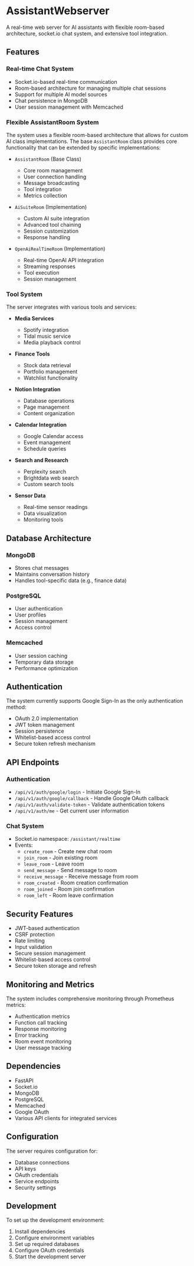 # AssistantWebserver

A real-time web server for AI assistants with flexible room-based architecture, socket.io chat system, and extensive tool integration.

## Features

### Real-time Chat System
- Socket.io-based real-time communication
- Room-based architecture for managing multiple chat sessions
- Support for multiple AI model sources
- Chat persistence in MongoDB
- User session management with Memcached

### Flexible AssistantRoom System
The system uses a flexible room-based architecture that allows for custom AI class implementations. The base `AssistantRoom` class provides core functionality that can be extended by specific implementations:

- `AssistantRoom` (Base Class)
  - Core room management
  - User connection handling
  - Message broadcasting
  - Tool integration
  - Metrics collection

- `AiSuiteRoom` (Implementation)
  - Custom AI suite integration
  - Advanced tool chaining
  - Session customization
  - Response handling

- `OpenAiRealTimeRoom` (Implementation)
  - Real-time OpenAI API integration
  - Streaming responses
  - Tool execution
  - Session management

### Tool System
The server integrates with various tools and services:

- **Media Services**
  - Spotify integration
  - Tidal music service
  - Media playback control

- **Finance Tools**
  - Stock data retrieval
  - Portfolio management
  - Watchlist functionality

- **Notion Integration**
  - Database operations
  - Page management
  - Content organization

- **Calendar Integration**
  - Google Calendar access
  - Event management
  - Schedule queries

- **Search and Research**
  - Perplexity search
  - Brightdata web search
  - Custom search tools

- **Sensor Data**
  - Real-time sensor readings
  - Data visualization
  - Monitoring tools

## Database Architecture

### MongoDB
- Stores chat messages
- Maintains conversation history
- Handles tool-specific data (e.g., finance data)

### PostgreSQL
- User authentication
- User profiles
- Session management
- Access control

### Memcached
- User session caching
- Temporary data storage
- Performance optimization

## Authentication

The system currently supports Google Sign-In as the only authentication method:

- OAuth 2.0 implementation
- JWT token management
- Session persistence
- Whitelist-based access control
- Secure token refresh mechanism

## API Endpoints

### Authentication
- `/api/v1/auth/google/login` - Initiate Google Sign-In
- `/api/v1/auth/google/callback` - Handle Google OAuth callback
- `/api/v1/auth/validate-token` - Validate authentication tokens
- `/api/v1/auth/me` - Get current user information

### Chat System
- Socket.io namespace: `/assistant/realtime`
- Events:
  - `create_room` - Create new chat room
  - `join_room` - Join existing room
  - `leave_room` - Leave room
  - `send_message` - Send message to room
  - `receive_message` - Receive message from room
  - `room_created` - Room creation confirmation
  - `room_joined` - Room join confirmation
  - `room_left` - Room leave confirmation

## Security Features

- JWT-based authentication
- CSRF protection
- Rate limiting
- Input validation
- Secure session management
- Whitelist-based access control
- Secure token storage and refresh

## Monitoring and Metrics

The system includes comprehensive monitoring through Prometheus metrics:

- Authentication metrics
- Function call tracking
- Response monitoring
- Error tracking
- Room event monitoring
- User message tracking

## Dependencies

- FastAPI
- Socket.io
- MongoDB
- PostgreSQL
- Memcached
- Google OAuth
- Various API clients for integrated services

## Configuration

The server requires configuration for:
- Database connections
- API keys
- OAuth credentials
- Service endpoints
- Security settings

## Development

To set up the development environment:
1. Install dependencies
2. Configure environment variables
3. Set up required databases
4. Configure OAuth credentials
5. Start the development server